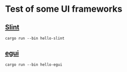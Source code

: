 Test of some UI frameworks
===

[Slint](https://crates.io/crates/slint)
---
```shell
cargo run --bin hello-slint
```

[egui](https://crates.io/crates/egui)
---
```shell
cargo run --bin hello-egui
```